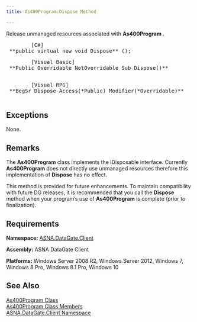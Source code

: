 ```yaml
---
title: As400Program.Dispose Method

---
```


Release unmanaged resources associated with **As400Program** . 
<pre class="prettyprint">
        <span class="lang">[C#]</span>
 **public virtual new void Dispose** ();</pre>
<pre class="prettyprint">
        <span class="lang">[Visual Basic] </span>
 **Public Overridable NotOverridable Sub Dispose()** 
      </pre>
<pre class="prettyprint">
        <span class="lang">[Visual RPG]</span>
 **BegSr Dispose Access(*Public) Modifier(*Overridable)** 
      </pre>

## Exceptions

None.
## Remarks

The **As400Program** class implements the <span>IDisposable</span> interface. Currently **As400Program** does not directly use unmanaged resources therefore this implementation of <span> **Dispose** </span> has no effect.

This method is provided for future enhancements. To maintain compatibility with future DG releases, it is recommended that you call the **Dispose** method when your program’s use of **As400Program** is complete (prior to finalization).
## Requirements

**Namespace:** [ASNA.DataGate.Client](datagate-client-namespace.html) 

**Assembly:** ASNA DataGate Client

**Platforms:** Windows Server 2008 R2, Windows Server 2012, Windows 7, Windows 8 Pro, Windows 8.1 Pro, Windows 10
## See Also


[As400Program Class](as400program-class.html)
      <br />
[As400Program Class Members](as400program-members.html)
      <br />
[ASNA.DataGate.Client Namespace](datagate-client-namespace.html)

